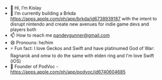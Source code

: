 - 👋 Hi, I’m Kislay
- 👀 I’m currently building a Brkda https://apps.apple.com/ph/app/brkda/id6738939187 with the intent to disrupt nintendo and create new avenues for indie game devs and players both
- 📫 How to reach me pandeygunner@gmail.com
- 😄 Pronouns: he/him
- ⚡ Fun fact: I love Geckos and Swift and have platinumed God of War: Ragnarok and omw to do the same with elden ring and I'm love Swift (iOS)
- 🚀 Founder of PodVoc - https://apps.apple.com/ph/app/podvoc/id6740604685

<!---
PK12345Me/PK12345Me is a ✨ special ✨ repository because its `README.md` (this file) appears on your GitHub profile.
You can click the Preview link to take a look at your changes.
--->
